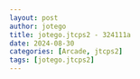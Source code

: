 ```yaml
---
layout: post
author: jotego
title: jotego.jtcps2 - 324111a
date: 2024-08-30
categories: [Arcade, jtcps2]
tags: [jotego.jtcps2]
---
```


